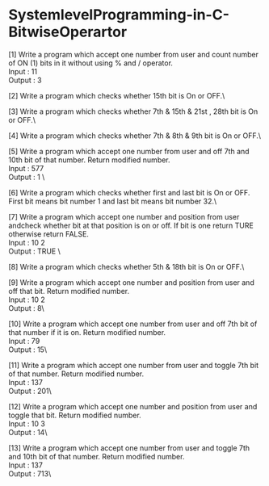 # SystemlevelProgramming-in-C-BitwiseOperartor

[1] Write a program which accept one number from user and count number of ON (1) bits in it without using % and / operator.\
  Input : 11\
  Output : 3

[2] Write a program which checks whether 15th bit is On or OFF.\

[3] Write a program which checks whether 7th & 15th & 21st , 28th bit is On or OFF.\

[4] Write a program which checks whether 7th & 8th & 9th bit is On or OFF.\

[5] Write a program which accept one number from user and off 7th and 10th bit of that number. Return modified number.\
  Input : 577 \
  Output : 1 \

[6] Write a program which checks whether first and last bit is On or OFF. First bit means bit number 1 and last bit means bit number 32.\

[7] Write a program which accept one number and position from user andcheck whether bit at that position is on or off. If bit is one return TURE otherwise return FALSE.\
  Input : 10 2  \
  Output : TRUE \

[8] Write a program which checks whether 5th & 18th bit is On or OFF.\

[9] Write a program which accept one number and position from user and off that bit. Return modified number.\
  Input : 10 2 \
  Output : 8\

[10] Write a program which accept one number from user and off 7th bit of that number if it is on. Return modified number.\
  Input : 79\
  Output : 15\

[11] Write a program which accept one number from user and toggle 7th bit of that number. Return modified number.\
  Input : 137\
  Output : 201\

[12] Write a program which accept one number and position from user and toggle that bit. Return modified number.\
  Input : 10 3\
  Output : 14\
  
[13] Write a program which accept one number from user and toggle 7th and 10th bit of that number. Return modified number.\
  Input : 137 \
  Output : 713\


 
